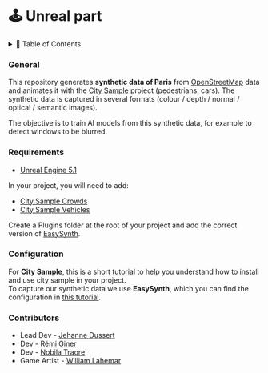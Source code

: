 # 🕹️ Unreal part

<details>
  <summary>📁 Table of Contents</summary>
  <ol>
    <li>
      <a href="#general">General</a>
    </li>
    <li>
      <a href="#requirements">Requirements</a>
    </li>
    <li><a href="#configuration">Configuration</a></li>
    <li><a href="#contributors">Contributors</a></li>
  </ol>
</details>

### General

This repository generates __synthetic data of Paris__ from [OpenStreetMap](https://www.openstreetmap.org) data and animates it with the [City Sample](https://www.unrealengine.com/marketplace/en-US/product/city-sample) project (pedestrians, cars). 
The synthetic data is captured in several formats (colour / depth / normal / optical / semantic images).<br/>

The objective is to train AI models from this synthetic data, for example to detect windows to be blurred.

### Requirements

- [Unreal Engine 5.1](https://www.unrealengine.com/fr/unreal-engine-5)

In your project, you will need to add:
- [City Sample Crowds](https://www.unrealengine.com/marketplace/en-US/product/city-sample-crowds)
- [City Sample Vehicles](https://www.unrealengine.com/marketplace/en-US/product/city-sample-vehicles)

Create a Plugins folder at the root of your project and add the correct version of [EasySynth](https://github.com/ydrive/EasySynth/tree/ue5.1).

### Configuration

For __City Sample__, this is a short [tutorial](https://www.youtube.com/watch?v=2LvUB3_PAhI) to help you understand how to install and use city sample in your project. <br/>
To capture our synthetic data we use __EasySynth__, which you can find the configuration in [this tutorial](https://www.reddit.com/r/MachineLearning/comments/s2yvyk/n_easysynth_unreal_engine_plugin_for_easy/).

### Contributors

- Lead Dev - [Jehanne Dussert](https://github.com/JehanneDussert/)
- Dev - [Rémi Giner](https://github.com/remisansfamine/)
- Dev - [Nobila Traore](https://github.com/notraore/)
- Game Artist - [William Lahemar](https://github.com/willocks)
